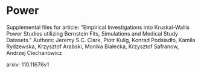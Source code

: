 # Power
Supplemental files for article:
"Empirical Investigations into Kruskal-Wallis Power Studies utilizing Bernstein Fits, Simulations and Medical Study Datasets."
Authors:
Jeremy S.C. Clark, Piotr Kulig, Konrad Podsiadło, Kamila Rydzewska, Krzysztof Arabski, Monika Białecka, Krzysztof Safranow, Andrzej Ciechanowicz


arxiv: 110.11676v1
